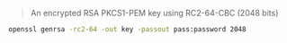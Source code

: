 > An encrypted RSA PKCS1-PEM key using RC2-64-CBC (2048 bits)

```sh
openssl genrsa -rc2-64 -out key -passout pass:password 2048
```
